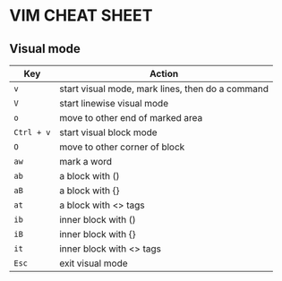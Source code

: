# VIM CHEAT SHEET

## Visual mode

| Key        | Action                                           |
| ---------- | ------------------------------------------------ |
| `v`        | start visual mode, mark lines, then do a command |
| `V`        | start linewise visual mode                       |
| `o`        | move to other end of marked area                 |
| `Ctrl + v` | start visual block mode                          |
| `O`        | move to other corner of block                    |
| `aw`       | mark a word                                      |
| `ab`       | a block with ()                                  |
| `aB`       | a block with {}                                  |
| `at`       | a block with <> tags                             |
| `ib`       | inner block with ()                              |
| `iB`       | inner block with {}                              |
| `it`       | inner block with <> tags                         |
| `Esc`      | exit visual mode                                 |
